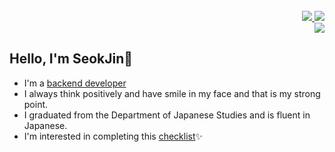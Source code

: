 <br>  
<div align="right"> 
  <!-- Portfolio -->  
  <a href="https://mire-aster-d61.notion.site/Portfolio-BaeSeokJin-1a4d97e749bd406091e5b8e4246fec96" target="_blank">
    <img src="http://img.shields.io/badge/-Portfolio-512BD4?style=flat-square&logo=AffinityPublisher&logoColor=ffffff"/>
  </a>
  <!-- Blog -->
  <a href="https://blog.naver.com/htdocs16bsj" target="_blank">
    <img src="http://img.shields.io/badge/-Blog-03C75A?style=flat-square&logo=Naver&logoColor=ffffff"/>
  </a>
  <br> 
  <!-- mail -->
  <img src="http://img.shields.io/badge/-happyshipb@gmail.com-FF6550?style=flat-square&logo=Gmail&logoColor=ffffff"/>
</div>

## Hello, I'm SeokJin👋 
   * I'm a [backend developer](https://mire-aster-d61.notion.site/Portfolio-BaeSeokJin-1a4d97e749bd406091e5b8e4246fec96)
   * I always think positively and have smile in my face and that is my strong point.
   * I graduated from the Department of Japanese Studies and is fluent in Japanese. 
   * I'm interested in completing this [checklist](https://github.com/BaeSeokJin/web-development-checklist)✨
 
<!-- 
<div align="left">
  <a href="https://mire-aster-d61.notion.site/Portfolio-BaeSeokJin-1a4d97e749bd406091e5b8e4246fec96" target="_blank">
    <img src="http://img.shields.io/badge/-Portfolio-FF6550?style=flat-square&logo=AffinityPublisher&logoColor=ffffff"/>
  </a> 
  <a href="https://blog.naver.com/htdocs16bsj" target="_blank">
    <img src="http://img.shields.io/badge/-Blog-00c73c?style=flat-square&logo=Leaflet&logoColor=ffffff"/>
  </a> 
</div>
-->

